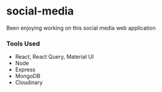# social-media

Been enjoying working on this social media web application

### Tools Used
- React, React Query, Material UI
- Node
- Express
- MongoDB
- Cloudinary
